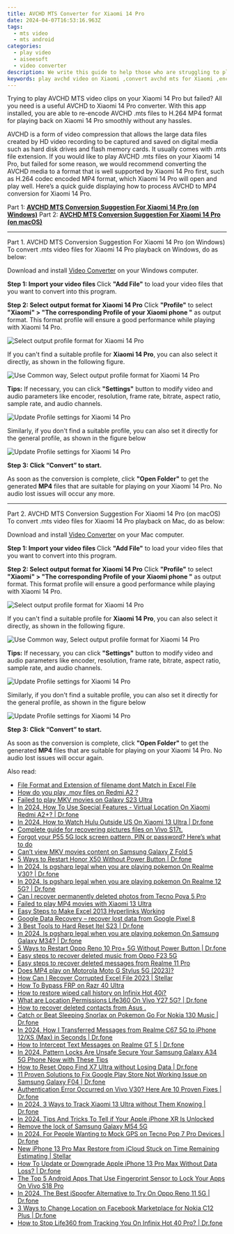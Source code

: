 ```yaml
---
title: AVCHD MTS Converter for Xiaomi 14 Pro
date: 2024-04-07T16:53:16.963Z
tags: 
  - mts video
  - mts android
categories: 
  - play video
  - aiseesoft
  - video converter
description: We write this guide to help those who are struggling to play AVCHD files on Xiaomi 14 Pro. It displays a way of converting AVCHD media to MP4 format for viewing on Xiaomi 14 Pro with optimum performance. 
keywords: play avchd video on Xiaomi ,convert avchd mts for Xiaomi ,encode avchd to mp4 for Xiaomi 14 Pro,avchd player for Xiaomi 14 Pro,mts playback on 14 Pro,play mts clips on 14 Pro,mts file not supported in Xiaomi 14 Pro,mts converter android 2018,mts video converter for android,Xiaomi 14 Pro wont play mts,how to converter 720p to mts on android,video to mts codec converter for android
---
```



<div class="atpl-content atpl-for-aiseesoft-video-converter play-mts-on-android">

<div class="atpl-post-description-part-1">
<div class="tpl-content-sub-paragraph-normal">
  <p>
    Trying to play AVCHD MTS video clips on your Xiaomi 14 Pro but failed? All you need is a useful AVCHD to Xiaomi 14 Pro converter. With this app installed, you are able to re-encode AVCHD .mts files to H.264 MP4 format for playing back on Xiaomi 14 Pro smoothly without any hassles.
  </p>
</div>
</div>



<div class="atpl-post-device-model-description">
  
</div>

<div class="atpl-post-description-part-2">
<div class="tpl-content-sub-paragraph-content">
<p>
  AVCHD is a form of video compression that allows the large data files created by HD video recording to be captured and saved on digital media such as hard disk drives and flash memory cards. It usually comes with .mts file extension. If you would like to play AVCHD .mts files on your Xiaomi 14 Pro, but failed for some reason, we would recommend converting the AVCHD media to a format that is well supported by Xiaomi 14 Pro first, such as H.264 codec encoded MP4 format, which Xiaomi 14 Pro will open and play well. Here’s a quick guide displaying how to process AVCHD to MP4 conversion for Xiaomi 14 Pro. 
</p>
</div>
</div>

Part 1: <strong><a href="#p1">AVCHD MTS Conversion Suggestion For Xiaomi 14 Pro (on Windows)</a></strong>
Part 2: <strong><a href="#p2">AVCHD MTS Conversion Suggestion For Xiaomi 14 Pro (on macOS)</a></strong>

<!-- Part 1 -->
<a id="p1" name="p1" ></a><hr>

<div class="atpl-step-part-style">Part 1. AVCHD MTS Conversion Suggestion For Xiaomi 14 Pro (on Windows)</div>
To convert .mts video files for Xiaomi 14 Pro playback on Windows, do as below:

Download and install <a class="atpl-step-content-a-style" href="https://tools.techidaily.com/aiseesoft-total-video-converter/" >Video Converter</a> on your Windows computer.

<strong>Step 1: Import your video files </strong>
Click <b>"Add File"</b> to load your video files that you want to convert into this program.

<strong>Step 2: Select output format for Xiaomi 14 Pro</strong>
Click <b>"Profile"</b> to select <b>"Xiaomi" > "The corresponding Profile of your Xiaomi phone "</b> as output format. This format profile will ensure a good performance while playing with Xiaomi 14 Pro.

<img src="https://tools.techidaily.com/images/apps/aiseesoft/video-converter/devices/xiaomi/fv.mp4/win/profile.png" class="atpl-imgstyle" alt="Select output profile format for Xiaomi 14 Pro" />

If you can't find a suitable profile for **Xiaomi 14 Pro**, you can also select it directly, as shown in the following figure.

<img src="https://tools.techidaily.com/images/apps/aiseesoft/video-converter/devices/common_android/fv.mp4/win/profile.png" class="atpl-imgstyle" alt="Use Common way, Select output profile format for Xiaomi 14 Pro" />

<strong>Tips:</strong>
If necessary, you can click <b>"Settings"</b> button to modify video and audio parameters like encoder, resolution, frame rate, bitrate, aspect ratio, sample rate, and audio channels. 

<img src="https://tools.techidaily.com/images/apps/aiseesoft/video-converter/devices/xiaomi/fv.mp4/win/settings.png" class="atpl-imgstyle"  alt="Update Profile settings for Xiaomi 14 Pro" />

Similarly, if you don't find a suitable profile, you can also set it directly for the general profile, as shown in the figure below

<img src="https://tools.techidaily.com/images/apps/aiseesoft/video-converter/devices/common_android/fv.mp4/win/settings.png" class="atpl-imgstyle"  alt="Update Profile settings for Xiaomi 14 Pro" />

<strong>Step 3: Click “Convert” to start.</strong>

As soon as the conversion is complete, click <b>"Open Folder"</b> to get the generated <b>MP4</b> files that are suitable for playing on your Xiaomi 14 Pro. No audio lost issues will occur any more.

<!-- Part 2 -->
<a id="p2" name="p2"></a><hr>

<div class="atpl-step-part-style">Part 2. AVCHD MTS Conversion Suggestion For Xiaomi 14 Pro (on macOS)</div>
To convert .mts video files for Xiaomi 14 Pro playback on Mac, do as below:

Download and install <a class="atpl-step-content-a-style" href="https://tools.techidaily.com/aiseesoft-total-video-converter/" >Video Converter</a> on your Mac computer.

<strong>Step 1: Import your video files </strong>
Click <b>"Add File"</b> to load your video files that you want to convert into this program.

<strong>Step 2: Select output format for Xiaomi 14 Pro</strong>
Click <b>"Profile"</b> to select <b>"Xiaomi" > "The corresponding Profile of your Xiaomi phone "</b> as output format. This format profile will ensure a good performance while playing with Xiaomi 14 Pro.

<img src="https://tools.techidaily.com/images/apps/aiseesoft/video-converter/devices/xiaomi/fv.mp4/mac/profile.png" class="atpl-imgstyle" alt="Select output profile format for Xiaomi 14 Pro" />

If you can't find a suitable profile for **Xiaomi 14 Pro**, you can also select it directly, as shown in the following figure.

<img src="https://tools.techidaily.com/images/apps/aiseesoft/video-converter/devices/common_android/fv.mp4/mac/profile.png" class="atpl-imgstyle" alt="Use Common way, Select output profile format for Xiaomi 14 Pro" />

<strong>Tips:</strong>
If necessary, you can click <b>"Settings"</b> button to modify video and audio parameters like encoder, resolution, frame rate, bitrate, aspect ratio, sample rate, and audio channels. 

<img src="https://tools.techidaily.com/images/apps/aiseesoft/video-converter/devices/xiaomi/fv.mp4/mac/settings.png" class="atpl-imgstyle"  alt="Update Profile settings for Xiaomi 14 Pro" />

Similarly, if you don't find a suitable profile, you can also set it directly for the general profile, as shown in the figure below

<img src="https://tools.techidaily.com/images/apps/aiseesoft/video-converter/devices/common_android/fv.mp4/win/settings.png" class="atpl-imgstyle"  alt="Update Profile settings for Xiaomi 14 Pro" />

<strong>Step 3: Click “Convert” to start.</strong>


As soon as the conversion is complete, click <b>"Open Folder"</b> to get the generated <b>MP4</b> files that are suitable for playing on your Xiaomi 14 Pro. No audio lost issues will occur again.


<ins class="adsbygoogle"
     style="display:block"
     data-ad-client="ca-pub-7571918770474297"
     data-ad-slot="8358498916"
     data-ad-format="auto"
     data-full-width-responsive="true"></ins>


</div>
<span class="atpl-alsoreadstyle">Also read:</span>
<div><ul>
<li><a href="https://phone-solutions.techidaily.com/file-format-and-extension-of-filename-dont-match-in-excel-file-by-stellar-guide/" ><u>File Format and Extension of filename dont Match in Excel File</u></a></li>
<li><a href="https://phone-solutions.techidaily.com/how-do-you-play-mov-files-on-redmi-a2-by-aiseesoft-video-converter-play-mov-on-android/" ><u>How do you play .mov files on Redmi A2 ?</u></a></li>
<li><a href="https://phone-solutions.techidaily.com/failed-to-play-mkv-movies-on-galaxy-s23-ultra-by-aiseesoft-video-converter-play-mkv-on-android/" ><u>Failed to play MKV movies on Galaxy S23 Ultra</u></a></li>
<li><a href="https://phone-solutions.techidaily.com/in-2024-how-to-use-special-features-virtual-location-on-xiaomi-redmi-a2plus-drfone-by-drfone-virtual-android/" ><u>In 2024, How To Use Special Features - Virtual Location On Xiaomi Redmi A2+? | Dr.fone</u></a></li>
<li><a href="https://phone-solutions.techidaily.com/in-2024-how-to-watch-hulu-outside-us-on-xiaomi-13-ultra-drfone-by-drfone-virtual-android/" ><u>In 2024, How to Watch Hulu Outside US On Xiaomi 13 Ultra | Dr.fone</u></a></li>
<li><a href="https://phone-solutions.techidaily.com/complete-guide-for-recovering-pictures-files-on-vivo-s17t-by-fonelab-android-recover-pictures/" ><u>Complete guide for recovering pictures files on Vivo S17t.</u></a></li>
<li><a href="https://phone-solutions.techidaily.com/forgot-your-p55-5g-lock-screen-pattern-pin-or-password-here-s-what-to-do-by-drfone-android-unlock-android-unlock/" ><u>Forgot your P55 5G lock screen pattern, PIN or password? Here’s what to do</u></a></li>
<li><a href="https://phone-solutions.techidaily.com/can-t-view-mkv-movies-content-on-samsung-galaxy-z-fold-5-by-aiseesoft-video-converter-play-mkv-on-android/" ><u>Can’t view MKV movies content on Samsung Galaxy Z Fold 5</u></a></li>
<li><a href="https://phone-solutions.techidaily.com/5-ways-to-restart-honor-x50-without-power-button-drfone-by-drfone-reset-android-reset-android/" ><u>5 Ways to Restart Honor X50 Without Power Button | Dr.fone</u></a></li>
<li><a href="https://phone-solutions.techidaily.com/in-2024-is-pgsharp-legal-when-you-are-playing-pokemon-on-realme-v30-drfone-by-drfone-virtual-android/" ><u>In 2024, Is pgsharp legal when you are playing pokemon On Realme V30? | Dr.fone</u></a></li>
<li><a href="https://phone-solutions.techidaily.com/in-2024-is-pgsharp-legal-when-you-are-playing-pokemon-on-realme-12-5g-drfone-by-drfone-virtual-android/" ><u>In 2024, Is pgsharp legal when you are playing pokemon On Realme 12 5G? | Dr.fone</u></a></li>
<li><a href="https://phone-solutions.techidaily.com/can-i-recover-permanently-deleted-photos-from-tecno-pova-5-pro-by-stellar-photo-recovery-android-mobile-photo-recover/" ><u>Can I recover permanently deleted photos from Tecno Pova 5 Pro</u></a></li>
<li><a href="https://phone-solutions.techidaily.com/failed-to-play-mp4-movies-with-xiaomi-13-ultra-by-aiseesoft-video-converter-play-mp4-on-android/" ><u>Failed to play MP4 movies with Xiaomi 13 Ultra</u></a></li>
<li><a href="https://phone-solutions.techidaily.com/easy-steps-to-make-excel-2013-hyperlinks-working-by-stellar-guide/" ><u>Easy Steps to Make Excel 2013 Hyperlinks Working</u></a></li>
<li><a href="https://phone-solutions.techidaily.com/google-data-recovery-recover-lost-data-from-google-pixel-8-by-fonelab-android-recover-data/" ><u>Google Data Recovery – recover lost data from Google Pixel 8</u></a></li>
<li><a href="https://phone-solutions.techidaily.com/3-best-tools-to-hard-reset-itel-s23-drfone-by-drfone-reset-android-reset-android/" ><u>3 Best Tools to Hard Reset Itel S23 | Dr.fone</u></a></li>
<li><a href="https://phone-solutions.techidaily.com/in-2024-is-pgsharp-legal-when-you-are-playing-pokemon-on-samsung-galaxy-m34-drfone-by-drfone-virtual-android/" ><u>In 2024, Is pgsharp legal when you are playing pokemon On Samsung Galaxy M34? | Dr.fone</u></a></li>
<li><a href="https://phone-solutions.techidaily.com/5-ways-to-restart-oppo-reno-10-proplus-5g-without-power-button-drfone-by-drfone-reset-android-reset-android/" ><u>5 Ways to Restart Oppo Reno 10 Pro+ 5G Without Power Button | Dr.fone</u></a></li>
<li><a href="https://phone-solutions.techidaily.com/easy-steps-to-recover-deleted-music-from-oppo-f23-5g-by-fonelab-android-recover-music/" ><u>Easy steps to recover deleted music from Oppo F23 5G</u></a></li>
<li><a href="https://phone-solutions.techidaily.com/easy-steps-to-recover-deleted-messages-from-realme-11-pro-by-fonelab-android-recover-messages/" ><u>Easy steps to recover deleted messages from Realme 11 Pro</u></a></li>
<li><a href="https://phone-solutions.techidaily.com/does-mp4-play-on-motorola-moto-g-stylus-5g-2023-by-aiseesoft-video-converter-play-mp4-on-android/" ><u>Does MP4 play on Motorola Moto G Stylus 5G (2023)?</u></a></li>
<li><a href="https://phone-solutions.techidaily.com/how-can-i-recover-corrupted-excel-file-2023-stellar-by-stellar-guide/" ><u>How Can I Recover Corrupted Excel File 2023 | Stellar</u></a></li>
<li><a href="https://phone-solutions.techidaily.com/how-to-bypass-frp-on-razr-40-ultra-by-drfone-android-unlock-remove-google-frp/" ><u>How To Bypass FRP on Razr 40 Ultra</u></a></li>
<li><a href="https://blog-min.techidaily.com/how-to-restore-wiped-call-history-on-infinix-hot-40i-by-fonelab-android-recover-call-logs/" ><u>How to restore wiped call history on Infinix Hot 40i?</u></a></li>
<li><a href="https://fake-location.techidaily.com/what-are-location-permissions-life360-on-vivo-y27-5g-drfone-by-drfone-virtual-android/" ><u>What are Location Permissions Life360 On Vivo Y27 5G? | Dr.fone</u></a></li>
<li><a href="https://blog-min.techidaily.com/how-to-recover-deleted-contacts-from-asus-by-fonelab-android-recover-contacts/" ><u>How to recover deleted contacts from Asus .</u></a></li>
<li><a href="https://android-pokemon-go.techidaily.com/catch-or-beat-sleeping-snorlax-on-pokemon-go-for-nokia-130-music-drfone-by-drfone-virtual-android/" ><u>Catch or Beat Sleeping Snorlax on Pokemon Go For Nokia 130 Music | Dr.fone</u></a></li>
<li><a href="https://android-transfer.techidaily.com/in-2024-how-i-transferred-messages-from-realme-c67-5g-to-iphone-12xs-max-in-seconds-drfone-by-drfone-transfer-from-android-transfer-from-android/" ><u>In 2024, How I Transferred Messages from Realme C67 5G to iPhone 12/XS (Max) in Seconds | Dr.fone</u></a></li>
<li><a href="https://android-location-track.techidaily.com/how-to-intercept-text-messages-on-realme-gt-5-drfone-by-drfone-virtual-android/" ><u>How to Intercept Text Messages on Realme GT 5 | Dr.fone</u></a></li>
<li><a href="https://android-unlock.techidaily.com/in-2024-pattern-locks-are-unsafe-secure-your-samsung-galaxy-a34-5g-phone-now-with-these-tips-by-drfone-android/" ><u>In 2024, Pattern Locks Are Unsafe Secure Your Samsung Galaxy A34 5G Phone Now with These Tips</u></a></li>
<li><a href="https://techidaily.com/how-to-reset-oppo-find-x7-ultra-without-losing-data-drfone-by-drfone-reset-android-reset-android/" ><u>How to Reset Oppo Find X7 Ultra without Losing Data | Dr.fone</u></a></li>
<li><a href="https://howto.techidaily.com/11-proven-solutions-to-fix-google-play-store-not-working-issue-on-samsung-galaxy-f04-drfone-by-drfone-fix-android-problems-fix-android-problems/" ><u>11 Proven Solutions to Fix Google Play Store Not Working Issue on Samsung Galaxy F04 | Dr.fone</u></a></li>
<li><a href="https://howto.techidaily.com/authentication-error-occurred-on-vivo-v30-here-are-10-proven-fixes-drfone-by-drfone-fix-android-problems-fix-android-problems/" ><u>Authentication Error Occurred on Vivo V30? Here Are 10 Proven Fixes | Dr.fone</u></a></li>
<li><a href="https://android-location-track.techidaily.com/in-2024-3-ways-to-track-xiaomi-13-ultra-without-them-knowing-drfone-by-drfone-virtual-android/" ><u>In 2024, 3 Ways to Track Xiaomi 13 Ultra without Them Knowing | Dr.fone</u></a></li>
<li><a href="https://sim-unlock.techidaily.com/in-2024-tips-and-tricks-to-tell-if-your-apple-iphone-xr-is-unlocked-by-drfone-ios/" ><u>In 2024, Tips And Tricks To Tell if Your Apple iPhone XR Is Unlocked</u></a></li>
<li><a href="https://techidaily.com/remove-the-lock-of-samsung-galaxy-m54-5g-by-drfone-android-unlock-android-unlock/" ><u>Remove the lock of Samsung Galaxy M54 5G</u></a></li>
<li><a href="https://android-location.techidaily.com/in-2024-for-people-wanting-to-mock-gps-on-tecno-pop-7-pro-devices-drfone-by-drfone-virtual/" ><u>In 2024, For People Wanting to Mock GPS on Tecno Pop 7 Pro Devices | Dr.fone</u></a></li>
<li><a href="https://review-topics.techidaily.com/new-iphone-13-pro-max-restore-from-icloud-stuck-on-time-remaining-estimating-stellar-by-stellar-data-recovery-ios-iphone-data-recovery/" ><u>New iPhone 13 Pro Max Restore from iCloud Stuck on Time Remaining Estimating | Stellar</u></a></li>
<li><a href="https://techidaily.com/how-to-update-or-downgrade-apple-iphone-13-pro-max-without-data-loss-drfone-by-drfone-ios-system-repair-ios-system-repair/" ><u>How To Update or Downgrade Apple iPhone 13 Pro Max Without Data Loss? | Dr.fone</u></a></li>
<li><a href="https://unlock-android.techidaily.com/the-top-5-android-apps-that-use-fingerprint-sensor-to-lock-your-apps-on-vivo-s18-pro-by-drfone-android/" ><u>The Top 5 Android Apps That Use Fingerprint Sensor to Lock Your Apps On Vivo S18 Pro</u></a></li>
<li><a href="https://android-pokemon-go.techidaily.com/in-2024-the-best-ispoofer-alternative-to-try-on-oppo-reno-11-5g-drfone-by-drfone-virtual-android/" ><u>In 2024, The Best iSpoofer Alternative to Try On Oppo Reno 11 5G | Dr.fone</u></a></li>
<li><a href="https://location-fake.techidaily.com/3-ways-to-change-location-on-facebook-marketplace-for-nokia-c12-plus-drfone-by-drfone-virtual-android/" ><u>3 Ways to Change Location on Facebook Marketplace for Nokia C12 Plus | Dr.fone</u></a></li>
<li><a href="https://fix-guide.techidaily.com/how-to-stop-life360-from-tracking-you-on-infinix-hot-40-pro-drfone-by-drfone-virtual-android/" ><u>How to Stop Life360 from Tracking You On Infinix Hot 40 Pro? | Dr.fone</u></a></li>
</ul></div>
